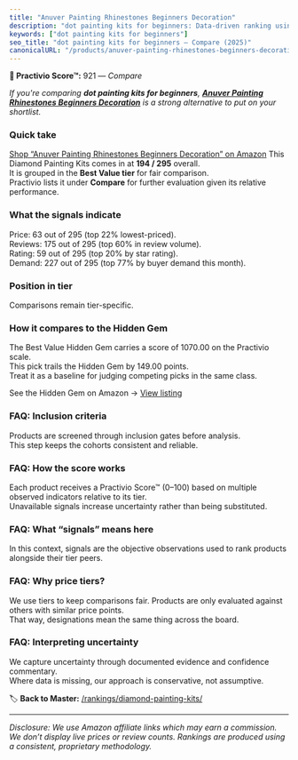 ```yaml
---
title: "Anuver Painting Rhinestones Beginners Decoration"
description: "dot painting kits for beginners: Data-driven ranking using the Practivio Score™. Positioned by quality, value, demand, findability, momentum."
keywords: ["dot painting kits for beginners"]
seo_title: "dot painting kits for beginners — Compare (2025)"
canonicalURL: "/products/anuver-painting-rhinestones-beginners-decoration-B0D8TL3SV8/"
---
```


**🛒 Practivio Score™:** 921 — _Compare_


*If you're comparing **dot painting kits for beginners**, **[Anuver Painting Rhinestones Beginners Decoration](https://www.amazon.com/dp/B0D8TL3SV8?tag=practivio-20)** is a strong alternative to put on your shortlist.*
### Quick take
[Shop “Anuver Painting Rhinestones Beginners Decoration” on Amazon](https://www.amazon.com/dp/B0D8TL3SV8?tag=practivio-20)
This Diamond Painting Kits comes in at **194 / 295** overall.  
It is grouped in the **Best Value tier** for fair comparison.  
Practivio lists it under **Compare** for further evaluation given its relative performance.

### What the signals indicate
Price: 63 out of 295 (top 22% lowest-priced).  
Reviews: 175 out of 295 (top 60% in review volume).  
Rating: 59 out of 295 (top 20% by star rating).  
Demand: 227 out of 295 (top 77% by buyer demand this month).

### Position in tier
Comparisons remain tier-specific.

### How it compares to the Hidden Gem
The Best Value Hidden Gem carries a score of 1070.00 on the Practivio scale.  
This pick trails the Hidden Gem by 149.00 points.  
Treat it as a baseline for judging competing picks in the same class.  

See the Hidden Gem on Amazon → [View listing](https://www.amazon.com/dp/B09FF26874?tag=practivio-20)

### FAQ: Inclusion criteria
Products are screened through inclusion gates before analysis.  
This step keeps the cohorts consistent and reliable.

### FAQ: How the score works
Each product receives a Practivio Score™ (0–100) based on multiple observed indicators relative to its tier.  
Unavailable signals increase uncertainty rather than being substituted.

### FAQ: What “signals” means here
In this context, signals are the objective observations used to rank products alongside their tier peers.

### FAQ: Why price tiers?
We use tiers to keep comparisons fair. Products are only evaluated against others with similar price points.  
That way, designations mean the same thing across the board.

### FAQ: Interpreting uncertainty
We capture uncertainty through documented evidence and confidence commentary.  
Where data is missing, our approach is conservative, not assumptive.

<!-- Missing template for Compare/CompareWithinPriceClass -->


🏷️ **Back to Master:** [/rankings/diamond-painting-kits/](/rankings/diamond-painting-kits/)

---
_Disclosure: We use Amazon affiliate links which may earn a commission. We don’t display live prices or review counts. Rankings are produced using a consistent, proprietary methodology._
